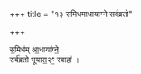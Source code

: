 +++
title = "१३ समिधमाधायाग्ने सर्वव्रतो"

+++

स॒मिध॑म् आ॒धाया॑ग्ने॒  
सर्व॑व्रतो भूयास॒२ꣳ॒ स्वाहा॑ ।  
